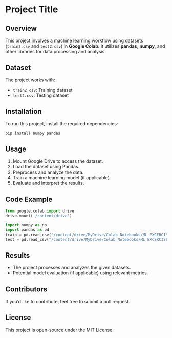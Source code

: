# Project Title

## Overview
This project involves a machine learning workflow using datasets (`train2.csv` and `test2.csv`) in **Google Colab**. It utilizes **pandas**, **numpy**, and other libraries for data processing and analysis.

## Dataset
The project works with:
- `train2.csv`: Training dataset
- `test2.csv`: Testing dataset

## Installation
To run this project, install the required dependencies:
```bash
pip install numpy pandas
```

## Usage
1. Mount Google Drive to access the dataset.
2. Load the dataset using Pandas.
3. Preprocess and analyze the data.
4. Train a machine learning model (if applicable).
5. Evaluate and interpret the results.

## Code Example
```python
from google.colab import drive
drive.mount('/content/drive')

import numpy as np
import pandas as pd
train = pd.read_csv("/content/drive/MyDrive/Colab Notebooks/ML EXCERCISES/train2.csv").set_index("id")
test = pd.read_csv("/content/drive/MyDrive/Colab Notebooks/ML EXCERCISES/test2.csv").set_index("id")
```

## Results
- The project processes and analyzes the given datasets.
- Potential model evaluation (if applicable) using relevant metrics.

## Contributors
If you’d like to contribute, feel free to submit a pull request.

## License
This project is open-source under the MIT License.


